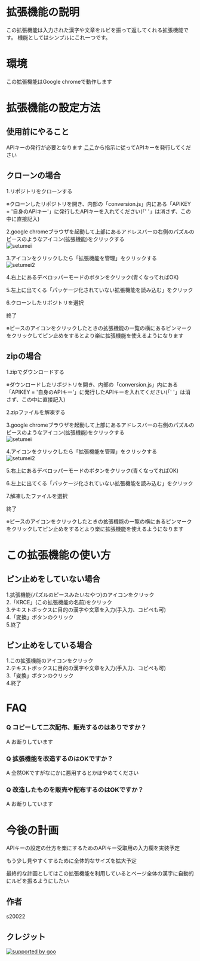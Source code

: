 # 拡張機能の説明  

この拡張機能は入力された漢字や文章をルビを振って返してくれる拡張機能です。
機能としてはシンプルにこれ一つです。
  
# 環境  
この拡張機能はGoogle chromeで動作します  

# 拡張機能の設定方法  


## 使用前にやること
APIキーの発行が必要となります
<a href= "https://labs.goo.ne.jp/apiusage/">ここ</a>から指示に従ってAPIキーを発行してください  
  
## クローンの場合  
1.リポジトリをクローンする  
  
※クローンしたリポジトリを開き、内部の「conversion.js」内にある「APIKEY = '自身のAPIキー'」に発行したAPIキーを入れてください(「' '」は消さず、この中に直接記入)  
  
2.google chromeブラウザを起動して上部にあるアドレスバーの右側のパズルのピースのようなアイコン(拡張機能)をクリックする  
![setumei](https://user-images.githubusercontent.com/66397526/211442493-1589cf48-7b09-44ca-9320-9c7559919569.png)  
  
3.アイコンをクリックしたら「拡張機能を管理」をクリックする  
![setumei2](https://user-images.githubusercontent.com/66397526/211442777-5f9f2092-0702-4a0b-b5da-a62725de97a0.png)  
  
4.右上にあるデベロッパーモードのボタンをクリック(青くなってればOK)  
  
5.左上に出てくる「パッケージ化されていない拡張機能を読み込む」をクリック  
  
6.クローンしたリポジトリを選択  
  
終了  
  
※ピースのアイコンをクリックしたときの拡張機能の一覧の横にあるピンマークをクリックしてピン止めをするとより楽に拡張機能を使えるようになります  
  
## zipの場合  
1.zipでダウンロードする  
  
※ダウンロードしたリポジトリを開き、内部の「conversion.js」内にある「APIKEY = '自身のAPIキー'」に発行したAPIキーを入れてください(「' '」は消さず、この中に直接記入)  
  
2.zipファイルを解凍する  
  
3.google chromeブラウザを起動して上部にあるアドレスバーの右側のパズルのピースのようなアイコン(拡張機能)をクリックする  
![setumei](https://user-images.githubusercontent.com/66397526/211442493-1589cf48-7b09-44ca-9320-9c7559919569.png)  
  
4.アイコンをクリックしたら「拡張機能を管理」をクリックする  
![setumei2](https://user-images.githubusercontent.com/66397526/211442777-5f9f2092-0702-4a0b-b5da-a62725de97a0.png)  
  
5.右上にあるデベロッパーモードのボタンをクリック(青くなってればOK) 
  
6.左上に出てくる「パッケージ化されていない拡張機能を読み込む」をクリック  
  
7.解凍したファイルを選択 
  
終了  
  
※ピースのアイコンをクリックしたときの拡張機能の一覧の横にあるピンマークをクリックしてピン止めをするとより楽に拡張機能を使えるようになります  
  
# この拡張機能の使い方
  
## ピン止めをしていない場合
1.拡張機能(パズルのピースみたいなやつ)のアイコンをクリック  
2.「KRCE」(この拡張機能の名前)をクリック  
3.テキストボックスに目的の漢字や文章を入力(手入力、コピペも可)  
4.「変換」ボタンのクリック  
5.終了　

## ピン止めをしている場合
1.この拡張機能のアイコンをクリック  
2.テキストボックスに目的の漢字や文章を入力(手入力、コピペも可)  
3.「変換」ボタンのクリック  
4.終了　

# FAQ
### Q コピーして二次配布、販売するのはありですか？  
A お断りしています 
  
### Q 拡張機能を改造するのはOKですか？  
A 全然OKですがなにかに悪用するとかはやめてください  
  
### Q 改造したものを販売や配布するのはOKですか？  
A お断りしています  

# 今後の計画
APIキーの設定の仕方を楽にするためのAPIキー受取用の入力欄を実装予定  
  
もう少し見やすくするために全体的なサイズを拡大予定  
  
最終的な計画としてはこの拡張機能を利用しているとページ全体の漢字に自動的にルビを振るようにしたい

## 作者
s20022  

## クレジット  
<a href="http://www.goo.ne.jp/">
<img src="//u.xgoo.jp/img/sgoo.png" alt="supported by goo"
title="supported by goo">
</a>
